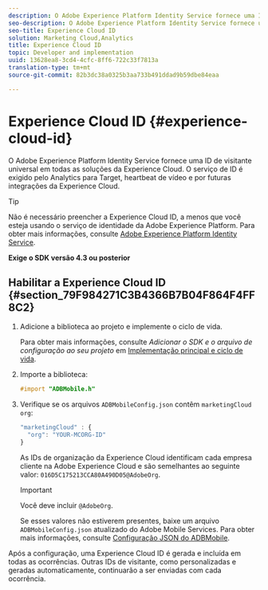 ```yaml
---
description: O Adobe Experience Platform Identity Service fornece uma ID de visitante universal em todas as soluções da Experience Cloud. O serviço de ID é exigido pelo Analytics para Target, heartbeat de vídeo e por futuras integrações da Experience Cloud.
seo-description: O Adobe Experience Platform Identity Service fornece uma ID de visitante universal em todas as soluções da Experience Cloud. O serviço de ID é exigido pelo Analytics para Target, heartbeat de vídeo e por futuras integrações da Experience Cloud.
seo-title: Experience Cloud ID
solution: Marketing Cloud,Analytics
title: Experience Cloud ID
topic: Developer and implementation
uuid: 13628ea8-3cd4-4cfc-8ff6-722c33f7813a
translation-type: tm+mt
source-git-commit: 82b3dc38a0325b3aa733b491ddad9b59dbe84eaa

---
```



# Experience Cloud ID {#experience-cloud-id}

O Adobe Experience Platform Identity Service fornece uma ID de visitante universal em todas as soluções da Experience Cloud. O serviço de ID é exigido pelo Analytics para Target, heartbeat de vídeo e por futuras integrações da Experience Cloud.

>[!TIP]
>
>Não é necessário preencher a Experience Cloud ID, a menos que você esteja usando o serviço de identidade da Adobe Experience Platform. Para obter mais informações, consulte [Adobe Experience Platform Identity Service](https://docs.adobe.com/content/help/pt-BR/id-service/using/home.html).

**Exige o SDK versão 4.3 ou posterior**

## Habilitar a Experience Cloud ID {#section_79F984271C3B4366B7B04F864F4FF8C2}

1. Adicione a biblioteca ao projeto e implemente o ciclo de vida.

   Para obter mais informações, consulte *Adicionar o SDK e o arquivo de configuração ao seu projeto* em [Implementação principal e ciclo de vida](/help/ios/getting-started/dev-qs.md).
1. Importe a biblioteca:

   ```objective-c
   #import "ADBMobile.h"
   ```

1. Verifique se os arquivos `ADBMobileConfig.json` contêm `marketingCloud` `org`:

   ```js
   "marketingCloud" : { 
     "org": "YOUR-MCORG-ID" 
   }
   ```

   As IDs de organização da Experience Cloud identificam cada empresa cliente na Adobe Experience Cloud e são semelhantes ao seguinte valor: `016D5C175213CCA80A490D05@AdobeOrg`.

   >[!IMPORTANT]
   >
   >Você deve incluir `@AdobeOrg`.

   Se esses valores não estiverem presentes, baixe um arquivo `ADBMobileConfig.json` atualizado do Adobe Mobile Services. Para obter mais informações, consulte [Configuração JSON do ADBMobile](/help/ios/getting-started/requirements.md).

Após a configuração, uma Experience Cloud ID é gerada e incluída em todas as ocorrências. Outras IDs de visitante, como personalizadas e geradas automaticamente, continuarão a ser enviadas com cada ocorrência.
